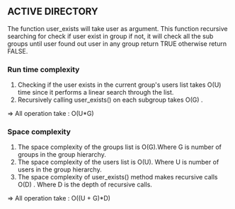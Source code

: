 ## ACTIVE DIRECTORY ##
The function user_exists will take user as argument. This function recursive searching for check if user exist in group if not, it will check all the sub groups until user found out user in any group return TRUE otherwise return FALSE.

### Run time complexity ###
1. Checking if the user exists in the current group's users list takes O(U) time since it performs a linear search through the list.
2. Recursively calling user_exists() on each subgroup takes O(G) .

=> All operation take : O(U*G)

### Space complexity ###
1. The space complexity of the groups list is O(G).Where G is number of groups in the group hierarchy.
2. The space complexity of the users list is O(U). Where U is number of users in the group hierarchy.
3. The space complexity of user_exists() method makes recursive calls O(D) . Where D is the depth of recursive calls.

=> All operation take : O((U + G)*D)
